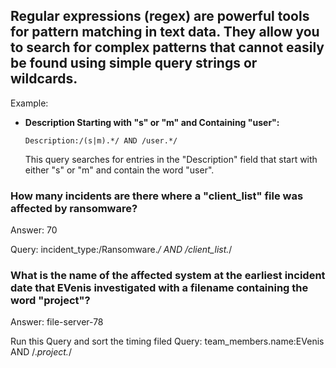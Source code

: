 ## Regular expressions (regex) are powerful tools for pattern matching in text data. They allow you to search for complex patterns that cannot easily be found using simple query strings or wildcards. 

Example:
- **Description Starting with "s" or "m" and Containing "user":**
    ```
    Description:/(s|m).*/ AND /user.*/
    ```
    This query searches for entries in the "Description" field that start with either "s" or "m" and contain the word "user".

### How many incidents are there where a "client_list" file was affected by ransomware?
Answer: 70

Query: incident_type:/Ransomware.*/ AND /client_list.*/

### What is the name of the affected system at the earliest incident date that EVenis investigated with a filename containing the word "project"?
Answer: file-server-78

Run this Query and sort the timing filed 
Query: team_members.name:EVenis AND /.*project.*/
